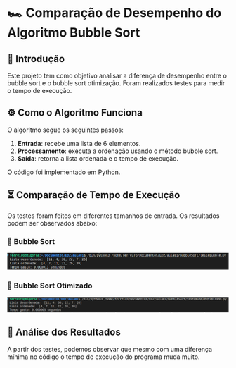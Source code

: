 # 🏎️ Comparação de Desempenho do Algoritmo Bubble Sort

## 📖 Introdução
Este projeto tem como objetivo analisar a diferença de desempenho entre o bubble sort e o bubble sort otimização. Foram realizados testes para medir o tempo de execução.
## ⚙️ Como o Algoritmo Funciona
O algoritmo segue os seguintes passos:

1. **Entrada**: recebe uma lista de 6 elementos.
2. **Processamento**: executa a ordenação usando o método bubble sort.
3. **Saída**: retorna a lista ordenada e o tempo de execução.

O código foi implementado em Python.

## ⏳ Comparação de Tempo de Execução

Os testes foram feitos em diferentes tamanhos de entrada. Os resultados podem ser observados abaixo:

### 📌 **Bubble Sort**  
![Execução bubbleSort](Imagens/BubbleSort.png)

### 📌 **Bubble Sort Otimizado**  
![Execução com bubbleSortotimizado](Imagens/BubbleSortOtimizado.png)


## 🔬 Análise dos Resultados
A partir dos testes, podemos observar que mesmo com uma diferença mínima no código o tempo de execução do programa muda muito.
